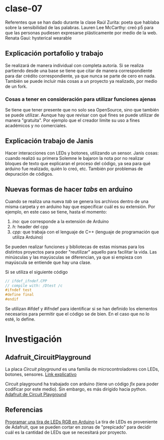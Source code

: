 # clase-07

Referentes que se han dado durante la clase
Raúl Zurita: poeta que hablaba sobre la sensibilidad de las palabras.
Lauren Lee McCarthy: creó p5 para que las personas pudiesen expresarse plásticamente por medio de la web.
Renata Gaui: hysterical wearable

## Explicación portafolio y trabajo
Se realizará de manera individual con completa autoría. Si se realiza partiendo desde una base se tiene que citar de manera correspondiente para dar crédito correspondiente, ya que nunca se parte de cero en nada.
También se puede incluir más cosas a un proyecto ya realizado, por medio de un fork.

### Cosas a tener en consideración para utilizar funciones ajenas
Se tiene que tener presente que no solo sea OpenSource, sino que también se puede utilizar. Aunque hay que revisar con qué fines se puede utilizar de manera "gratuita". Por ejemplo que el creador limite su uso a fines académicos y no comerciales.

## Explicación trabajo de Janis
Hacer interacciones con LEDs y botones, utilizando un sensor.
Janis cosas: cuando realizó su primera Solemne le bajaron la nota por no realizar bloques de texto que explicaran el proceso del código, ya sea para qué arduino fue realizado, quién lo creó, etc. También por problemas de depuración de códigos.

## Nuevas formas de hacer *tabs* en arduino
Cuando se realiza una nueva _tab_ se genera los archivos dentro de una misma carpeta y en arduino hay que especificar cuál es su extensión. Por ejemplo, en este caso se tiene, hasta el momento:
1. _ino:_ que corresponde a la extensión de Arduino
2. _h:_ header del cpp
3. _cpp:_ que trabaja con el lenguaje de C++ (lenguaje de programación que utiliza Arduino)

Se pueden realizar funciones y bibliotecas de estas mismas para los distintos proyectos para poder "reutilizar" aquello para facilitar la vida.
Las minúsculas y las mayúsculas se diferencian, ya que si empieza con mayúscula se entiende que hay una clase.

Si se utiliza el siguiente código
```cpp
// ifdef_ifndef.CPP
// compile with: /Dtest /c
#ifndef test
#define final
#endif
```
Se utilizan #ifdef y #ifndef para identificar si se han definido los elementos necesarios para permitir que el código se de bien.
En el caso que no lo esté, lo define.

# Investigación
## Adafruit_CircuitPlayground
La placa _Circuit playground_ es una familia de microcontroladores con LEDs, botones, sensores. 
[Link explicativo](https://code.org/maker/circuitplayground)

Circuit playground ha trabajado con arduino (tiene un código _fix_ para poder codificar por este medio). Sin embargo, es más dirigido hacia python.
[Adafruit de Circuit Playground](https://github.com/adafruit/Adafruit_CircuitPlayground)

## Referencias
[Programar una tira de LEDs RGB en Arduino](https://www.youtube.com/watch?v=BQHMMlEAj3g&ab_channel=PensActius)
La tira de LEDs es proveniente de Adafruit, que se pueden cortar en zonas de "prepicado" para decidir cuál es la cantidad de LEDs que se necesitará por proyecto.




